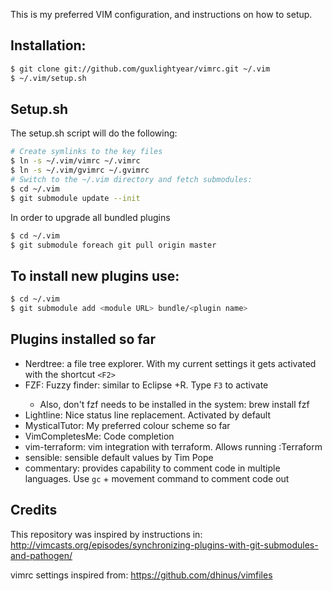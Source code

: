 This is my preferred VIM configuration, and instructions on how to setup.

## Installation:

```sh
$ git clone git://github.com/guxlightyear/vimrc.git ~/.vim
$ ~/.vim/setup.sh
```

## Setup.sh
The setup.sh script will do the following:
```sh
# Create symlinks to the key files
$ ln -s ~/.vim/vimrc ~/.vimrc
$ ln -s ~/.vim/gvimrc ~/.gvimrc
# Switch to the ~/.vim directory and fetch submodules:
$ cd ~/.vim
$ git submodule update --init
```
In order to upgrade all bundled plugins
```sh
$ cd ~/.vim
$ git submodule foreach git pull origin master
```

## To install new plugins use:
```sh
$ cd ~/.vim
$ git submodule add <module URL> bundle/<plugin name>
```

## Plugins installed so far
* Nerdtree: a file tree explorer. With my current settings it gets activated with the shortcut `<F2>`
* FZF: Fuzzy finder: similar to Eclipse <ctrl>+R. Type `F3` to activate
    - Also, don't fzf needs to be installed in the system: brew install fzf
* Lightline: Nice status line replacement. Activated by default
* MysticalTutor: My preferred colour scheme so far
* VimCompletesMe: Code completion
* vim-terraform: vim integration with terraform. Allows running :Terraform
* sensible: sensible default values by Tim Pope
* commentary: provides capability to comment code in multiple languages. Use `gc` + movement command to comment code out

## Credits
This repository was inspired by instructions in:
http://vimcasts.org/episodes/synchronizing-plugins-with-git-submodules-and-pathogen/

vimrc settings inspired from:
https://github.com/dhinus/vimfiles

